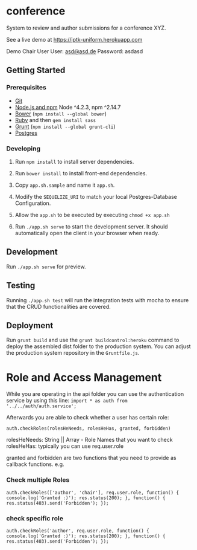 # conference

System to review and author submissions for a conference XYZ. 

See a live demo at https://iptk-uniform.herokuapp.com

Demo Chair User
User: asd@asd.de
Password: asdasd

## Getting Started

### Prerequisites

- [Git](https://git-scm.com/)
- [Node.js and npm](nodejs.org) Node ^4.2.3, npm ^2.14.7
- [Bower](bower.io) (`npm install --global bower`)
- [Ruby](https://www.ruby-lang.org) and then `gem install sass`
- [Grunt](http://gruntjs.com/) (`npm install --global grunt-cli`)
- [Postgres](http://www.postgresql.org/)

### Developing

1. Run `npm install` to install server dependencies.

2. Run `bower install` to install front-end dependencies.

3. Copy `app.sh.sample` and name it `app.sh`.

4. Modify the `SEQUELIZE_URI` to match your local Postgres-Database Configuration.

5. Allow the `app.sh` to be executed by executing `chmod +x app.sh`

3. Run `./app.sh serve` to start the development server. It should automatically open the client in your browser when ready.

## Development

Run `./app.sh serve` for preview.

## Testing

Running `./app.sh test` will run the integration tests with mocha to ensure that the CRUD functionalities are covered.

## Deployment

Run `grunt build` and use the `grunt buildcontrol:heroku` command to deploy the assembled dist folder to the production system.
You can adjust the production system repository in the `Gruntfile.js`.

# Role and Access Management

While you are operating in the api folder you can use the authentication service by using this line:
`import * as auth from '../../auth/auth.service';`

Afterwards you are able to check whether a user has certain role:

`auth.checkRoles(rolesHeNeeds, rolesHeHas, granted, forbidden)`

rolesHeNeeds: String || Array - Role Names that you want to check
rolesHeHas: typically you can use req.user.role

granted and forbidden are two functions that you need to provide as callback functions.
e.g.

### Check multiple Roles
`auth.checkRoles(['author', 'chair'], req.user.role, function() {
  console.log('Granted :)');
  res.status(200);
}, function() {
  res.status(403).send('Forbidden');
});`

### check specific role
`auth.checkRoles('author', req.user.role, function() {
  console.log('Granted :)');
  res.status(200);
}, function() {
  res.status(403).send('Forbidden');
});`

